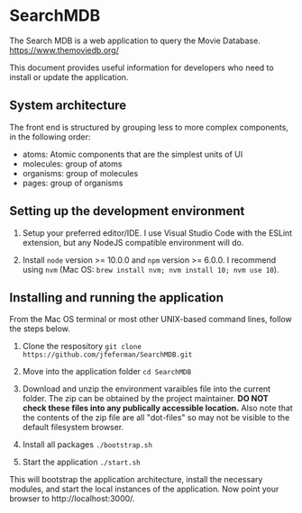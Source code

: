 # SearchMDB
The Search MDB is a web application to query the Movie Database. https://www.themoviedb.org/

This document provides useful information for developers who need to install or update the application.

## System architecture

The front end is structured by grouping less to more complex components, in the following order:

 - atoms: Atomic components that are the simplest units of UI
 - molecules: group of atoms
 - organisms: group of molecules
 - pages: group of organisms

## Setting up the development environment

1. Setup your preferred editor/IDE. I use Visual Studio Code with the ESLint extension, but any NodeJS compatible environment will do.

1. Install `node` version >= 10.0.0 and `npm` version >= 6.0.0. I recommend using `nvm` (Mac OS: `brew install nvm; nvm install 10; nvm use 10`).

## Installing and running the application

From the Mac OS terminal or most other UNIX-based command lines, follow the steps below.

1. Clone the respository `git clone https://github.com/jfeferman/SearchMDB.git` 

1. Move into the application folder `cd SearchMDB`

1. Download and unzip the environment varaibles file into the current folder. The zip can be obtained by the project maintainer. **DO NOT check these files into any publically accessible location.** Also note that the contents of the zip file are all "dot-files" so may not be visible to the default filesystem browser.

1. Install all packages `./bootstrap.sh`

1. Start the application `./start.sh`

This will bootstrap the application architecture, install the necessary modules, and start the local instances of the application. Now point your browser to http://localhost:3000/.
